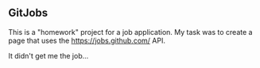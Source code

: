## GitJobs

This is a "homework" project for a job application.
My task was to create a page that uses the https://jobs.github.com/ API.

It didn't get me the job...
